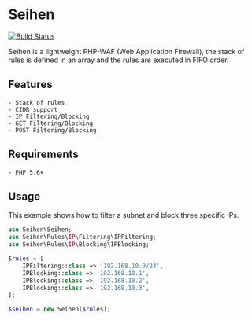 # Seihen

[![Build Status](https://travis-ci.org/isjing/seihen.svg?branch=master)](https://travis-ci.org/isjing/seihen)

Seihen is a lightweight PHP-WAF (Web Application Firewall), the stack of rules is defined in an array and the rules are executed in FIFO order.

## Features

    - Stack of rules
    - CIDR support
    - IP Filtering/Blocking
    - GET Filtering/Blocking
    - POST Filtering/Blocking

## Requirements

    - PHP 5.6+

## Usage

This example shows how to filter a subnet and block three specific IPs.

```PHP
use Seihen\Seihen;
use Seihen\Rules\IP\Filtering\IPFiltering;
use Seihen\Rules\IP\Blocking\IPBlocking;

$rules = [
    IPFiltering::class => '192.168.10.0/24',
    IPBlocking::class => '192.168.10.1',
    IPBlocking::class => '192.168.10.2',
    IPBlocking::class => '192.168.10.3',
];

$seihen = new Seihen($rules);
```
